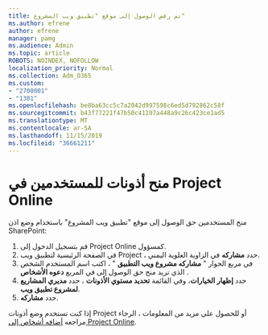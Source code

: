 ```yaml
---
title: تم رفض الوصول إلى موقع "تطبيق ويب المشروع"
ms.author: efrene
author: efrene
manager: pamg
ms.audience: Admin
ms.topic: article
ROBOTS: NOINDEX, NOFOLLOW
localization_priority: Normal
ms.collection: Adm_O365
ms.custom:
- "2700001"
- "1381"
ms.openlocfilehash: be8ba63cc5c7a2042d997598c6ed5d792862c58f
ms.sourcegitcommit: b43f77221f47b50c41197a448a9c26c423ce1ad5
ms.translationtype: MT
ms.contentlocale: ar-SA
ms.lasthandoff: 11/15/2019
ms.locfileid: "36661211"
---
```

# <a name="give-users-permissions-in-project-online"></a>منح أذونات للمستخدمين في Project Online

منح المستخدمين حق الوصول إلى موقع "تطبيق ويب المشروع" باستخدام وضع اذن SharePoint:

1. قم بتسجيل الدخول إلى Project Online كمسؤول.
2. في الصفحة الرئيسية لتطبيق ويب Project ، حدد **مشاركه** في الزاوية العلوية اليمني.
3. في مربع الحوار " **مشاركه مشروع ويب التطبيق** " ، اكتب اسم المستخدم الشخص الذي تريد منح حق الوصول إلى في المربع **دعوه الأشخاص** .
4. حدد **إظهار الخيارات**، وفي القائمة **تحديد مستوي الأذونات** ، حدد **مديري المشاريع لمشروع تطبيق ويب**.
5. حدد **مشاركه**.

إذا كنت تستخدم وضع أذونات Project أو للحصول علي مزيد من المعلومات ، الرجاء مراجعه [أضافه أشخاص إلى Project Online](https://docs.microsoft.com/projectonline/step-2-add-people-to-project-online).
